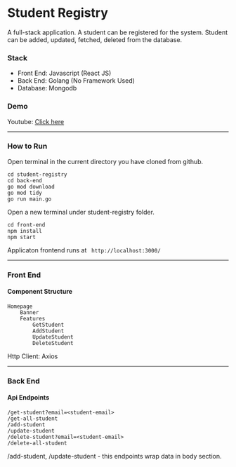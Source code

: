 # Student Registry
A full-stack application. A student can be registered for the system. Student can be added, updated, fetched, deleted from the database. 

### Stack
* Front End: Javascript (React JS)
* Back End:  Golang     (No Framework Used)
* Database:  Mongodb

### Demo
Youtube: [Click here](https://youtu.be/VUOnFuoGRio)

___

### How to Run
Open terminal in the current directory you have cloned from github.
```
cd student-registry
cd back-end
go mod download
go mod tidy
go run main.go
```
Open a new terminal under student-registry folder.
```
cd front-end
npm install
npm start
```
Applicaton frontend runs at `` http://localhost:3000/``
___

### Front End

#### Component Structure
```
Homepage
	Banner
	Features
		GetStudent
		AddStudent
		UpdateStudent
		DeleteStudent
```

Http Client: Axios

___

### Back End

#### Api Endpoints
```
/get-student?email=<student-email>
/get-all-student
/add-student
/update-student
/delete-student?email=<student-email>
/delete-all-student
```

/add-student, /update-student - this endpoints wrap data in body section. 

